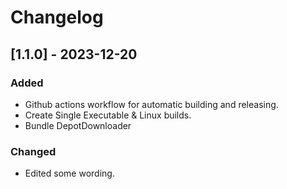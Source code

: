 # Changelog

## [1.1.0] - 2023-12-20
### Added
- Github actions workflow for automatic building and releasing.
- Create Single Executable & Linux builds.
- Bundle DepotDownloader

### Changed
- Edited some wording.